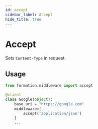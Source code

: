 ```yaml
---
id: accept
sidebar_label: Accept
hide_title: true
---
```

# Accept

Sets `Content-Type` in request.

## Usage

```py
from formation.middleware import accept

@client
class Google(object):
    base_uri = "https://google.com"
    middleware=[
        accept('application/json')
    ]
    ...
```
